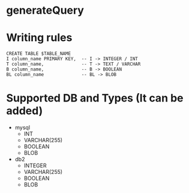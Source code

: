 # generateQuery

# Writing rules
```
CREATE TABLE $TABLE_NAME
I column_name PRIMARY KEY,  -- I -> INTEGER / INT
T column_name,              -- T -> TEXT / VARCHAR
B column_name,              -- B -> BOOLEAN
BL column_name              -- BL -> BLOB
```

# Supported DB and Types (It can be added)

- mysql
    - INT
    - VARCHAR(255)
    - BOOLEAN
    - BLOB
- db2
    - INTEGER
    - VARCHAR(255)
    - BOOLEAN
    - BLOB

